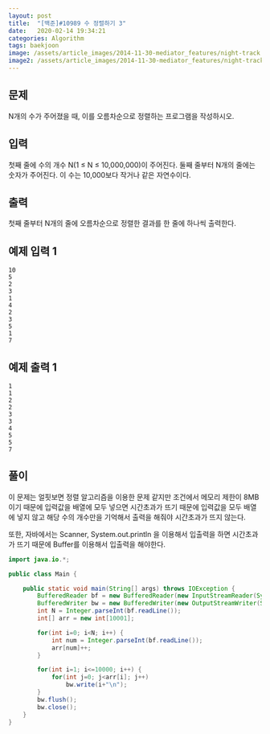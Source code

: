 ```yaml
---
layout: post
title:  "[백준]#10989 수 정렬하기 3"
date:   2020-02-14 19:34:21
categories: Algorithm
tags: baekjoon
image: /assets/article_images/2014-11-30-mediator_features/night-track.JPG
image2: /assets/article_images/2014-11-30-mediator_features/night-track-mobile.JPG
---
```


문제
--------------------

N개의 수가 주어졌을 때, 이를 오름차순으로 정렬하는 프로그램을 작성하시오.

입력
---------------------------

첫째 줄에 수의 개수 N(1 ≤ N ≤ 10,000,000)이 주어진다. 둘째 줄부터 N개의 줄에는 숫자가 주어진다. 이 수는 10,000보다 작거나 같은 자연수이다.

출력
----------------

첫째 줄부터 N개의 줄에 오름차순으로 정렬한 결과를 한 줄에 하나씩 출력한다.

예제 입력 1 
----------------------

```
10
5
2
3
1
4
2
3
5
1
7
```

예제 출력 1 
------------------------

```
1
1
2
2
3
3
4
5
5
7
```

풀이
--------------------------

이 문제는 얼핏보면 정렬 알고리즘을 이용한 문제 같지만 조건에서 메모리 제한이 8MB이기 때문에 입력값을 배열에 모두 넣으면 시간초과가 뜨기 때문에
입력값을 모두 배열에 넣지 않고 해당 수의 개수만을 기억해서 출력을 해줘야 시간초과가 뜨지 않는다. 

또한, 자바에서는 Scanner, System.out.println 을 이용해서 입출력을 하면 시간초과가 뜨기 때문에 Buffer를 이용해서 입출력을 해야한다.

```java
import java.io.*;

public class Main {

    public static void main(String[] args) throws IOException {
        BufferedReader bf = new BufferedReader(new InputStreamReader(System.in));
        BufferedWriter bw = new BufferedWriter(new OutputStreamWriter(System.out));
        int N = Integer.parseInt(bf.readLine());
        int[] arr = new int[10001];

        for(int i=0; i<N; i++) {
            int num = Integer.parseInt(bf.readLine());
            arr[num]++;
        }

        for(int i=1; i<=10000; i++) {
            for(int j=0; j<arr[i]; j++)
                bw.write(i+"\n");
        }
        bw.flush();
        bw.close();
    }
}
```
